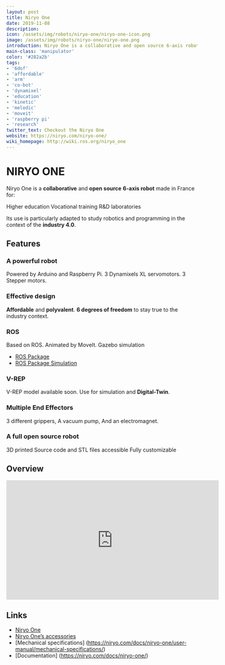 ```yaml
---
layout: post
title: Niryo One
date: 2019-11-08
description:
icon: /assets/img/robots/niryo-one/niryo-one-icon.png
image: /assets/img/robots/niryo-one/niryo-one.png
introduction: Niryo One is a collaborative and open source 6-axis robot made in France for : Higher education, Vocational training and R&D laboratories. Its use is particularly adapted to study robotics and programming in the context of industry 4.0.
main-class: 'manipulator'
color: '#282a2b'
tags:
- '6dof'
- 'affordable'
- 'arm'
- 'co-bot'
- 'dynamixel'
- 'education'
- 'kinetic'
- 'melodic'
- 'moveit'
- 'raspberry pi'
- 'research'
twitter_text: Checkout the Niryo One
website: https://niryo.com/niryo-one/
wiki_homepage: http://wiki.ros.org/niryo_one
---
```


# NIRYO ONE

Niryo One is a **collaborative** and **open source** **6-axis robot** made in France for:

Higher education
Vocational training
R&D laboratories

Its use is particularly adapted to study robotics and programming in the context of the **industry 4.0**.

## Features

### A powerful robot
Powered by Arduino and Raspberry Pi.
3 Dynamixels XL servomotors.
3 Stepper motors.

### Effective design
**Affordable** and **polyvalent**.
**6 degrees of freedom** to stay true to the industry context.

### ROS
Based on ROS.
Animated by MoveIt.
Gazebo simulation

- [ROS Package](https://github.com/NiryoRobotics/niryo_one_ros)
- [ROS Package Simulation](https://github.com/NiryoRobotics/niryo_one_ros_simulation)

### V-REP
V-REP model available soon.
Use for simulation and **Digital-Twin**.

### Multiple End Effectors
3 different grippers,
A vacuum pump,
And an electromagnet.

### A full open source robot
3D printed 
Source code and STL files accessible
Fully customizable 

## Overview

<iframe width="560" height="315" src="https://youtu.be/QUqCi0_axxI" frameborder="0" allow="accelerometer; autoplay; encrypted-media; gyroscope; picture-in-picture" allowfullscreen></iframe>

## Links
- [Niryo One](https://niryo.com/niryo-one/)
- [Niryo One’s accessories](https://niryo.com/niryo-one-accessories/)
- [Mechanical specifications] (https://niryo.com/docs/niryo-one/user-manual/mechanical-specifications/)
- [Documentation] (https://niryo.com/docs/niryo-one/)

